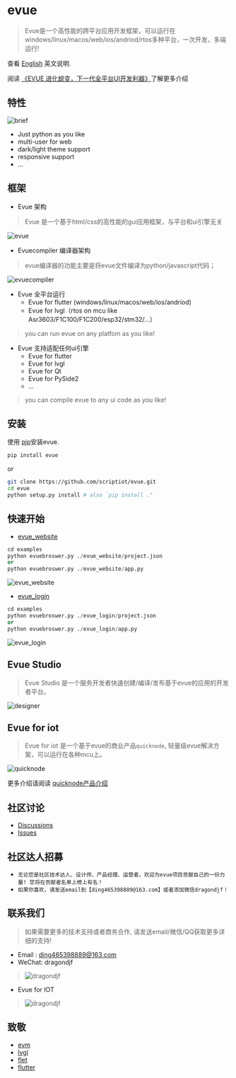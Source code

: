 # evue

> Evue是一个高性能的跨平台应用开发框架，可以运行在windows/linux/macos/web/ios/andriod/rtos多种平台，一次开发，多端运行!

 查看 [English](https://github.com/scriptiot/evue/blob/master/README.md) 英文说明.

 阅读 [《EVUE 进化蜕变，下一代全平台UI开发利器》](https://www.yuque.com/dragondjf/ltn95z/krmcxd?singleDoc)了解更多介绍

## 特性

![brief](doc/images/brief.png)

+ Just python as you like 
+ multi-user for web
+ dark/light theme support
+ responsive support
+ ...

## 框架

+ Evue 架构

> Evue 是一个基于html/css的高性能的gui应用框架，与平台和ui引擎无关

![evue](doc/images/evue.png)


+ Evuecompiler 编译器架构

> evue编译器的功能主要是将evue文件编译为python/javascript代码；

![evuecompiler](doc/images/evuecompiler.png)

+ Evue 全平台运行
    + Evue for flutter (windows/linux/macos/web/ios/andriod)
    + Evue for lvgl（rtos on mcu like Asr3603/F1C100/F1C200/esp32/stm32/...）
> you can run evue on any platfom as you like!

+ Evue 支持适配任何ui引擎
    + Evue for flutter
    + Evue for lvgl
    + Evue for Qt
    + Evue for PySide2
    + ...
> you can compile evue to any ui code as you like!

## 安装
使用 [pip](https://github.com/scriptiot/evue)安装evue.

```bash
pip install evue
```

or
```bash
git clone https://github.com/scriptiot/evue.git
cd evue
python setup.py install # also `pip install ."
```

## 快速开始

+ [evue_website](https://github.com/scriptiot/evue/tree/master/examples/evue_website)

```python
cd examples
python evuebroswer.py ./evue_website/project.json
or
python evuebroswer.py ./evue_website/app.py
```

![evue_website](doc/images/evue_website.gif)

+ [evue_login](https://github.com/scriptiot/evue/tree/master/examples/evue_login)

```python
cd examples
python evuebroswer.py ./evue_login/project.json
or
python evuebroswer.py ./evue_login/app.py
```
![evue_login](doc/images/evue_login.gif)

## Evue Studio

> Evue Studio 是一个服务开发者快速创建/编译/发布基于evue的应用的开发者平台。

![designer](doc/images/designer.png)

## Evue for iot
> Evue for iot 是一个基于evue的商业产品`quicknode`, 轻量级evue解决方案，可以运行在各种mcu上。

![quicknode](doc/images/quicknode.gif)

更多介绍请阅读 [quicknode产品介绍](doc/EVUE%E4%BA%A7%E5%93%81%E4%BB%8B%E7%BB%8DPDF%E7%89%88.pdf)

## 社区讨论

+ [Discussions](https://github.com/scriptiot/evue/discussions)
+ [Issues](https://github.com/scriptiot/evue/issues)


## 社区达人招募

+ `无论您是社区技术达人、设计师、产品经理、运营者，欢迎为evue项目贡献自己的一份力量! 您将在贡献者名单上榜上有名！`
+ `如果你喜欢，请发送email到【ding465398889@163.com】或者添加微信dragondjf！`

## 联系我们

> 如果需要更多的技术支持或者商务合作, 请发送email/微信/QQ获取更多详细的支持!

+ Email : ding465398889@163.com
+ WeChat: dragondjf
>![dragondjf](doc/images/dragondjf.jpg)
+ Evue for IOT
>![dragondjf](doc/images/QQ.jpg)


## 致敬

+ [evm](https://github.com/scriptiot/evm)
+ [lvgl](https://github.com/lvgl/lvgl)
+ [flet](https://github.com/flet-dev/flet)
+ [flutter](https://github.com/flutter/flutter)
